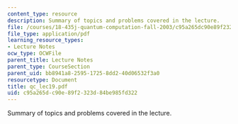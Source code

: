 ```yaml
---
content_type: resource
description: Summary of topics and problems covered in the lecture.
file: /courses/18-435j-quantum-computation-fall-2003/c95a265dc90e89f2323d84be985fd322_qc_lec19.pdf
file_type: application/pdf
learning_resource_types:
- Lecture Notes
ocw_type: OCWFile
parent_title: Lecture Notes
parent_type: CourseSection
parent_uid: bb8941a8-2595-1725-8dd2-40d06532f3a0
resourcetype: Document
title: qc_lec19.pdf
uid: c95a265d-c90e-89f2-323d-84be985fd322
---
```

Summary of topics and problems covered in the lecture.

